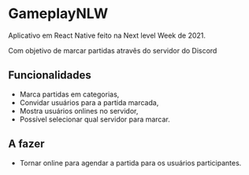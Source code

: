 # GameplayNLW
Aplicativo em React Native feito na Next level Week de 2021. 

Com objetivo de marcar partidas atravês do servidor do Discord
## Funcionalidades
- Marca partidas em categorias,
- Convidar usuários para a partida marcada,
- Mostra usuários onlines no servidor,
- Possível selecionar qual servidor para marcar.

## A fazer
- Tornar online para agendar a partida para os usuários participantes.
